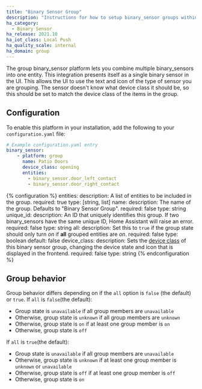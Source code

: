 ```yaml
---
title: "Binary Sensor Group"
description: "Instructions for how to setup binary_sensor groups within Home Assistant."
ha_category:
  - Binary Sensor
ha_release: 2021.10
ha_iot_class: Local Push
ha_quality_scale: internal
ha_domain: group
---
```


The group binary_sensor platform lets you combine multiple binary_sensors into one entity. This integration presents itself as a single binary sensor in the UI. This allows the UI to use the text and icon of the type of sensor you are grouping. The sensor doesn't know what device class it should be, so this should be set to match the device class of the items in the group.

## Configuration
To enable this platform in your installation, add the following to your `configuration.yaml` file:

```yaml
# Example configuration.yaml entry
binary_sensor:
    - platform: group
      name: Patio Doors
      device_class: opening
      entities:
        - binary_sensor.door_left_contact
        - binary_sensor.door_right_contact
```

{% configuration %}
entities:
  description: A list of entities to be included in the group.
  required: true
  type: [string, list]
name:
  description: The name of the group. Defaults to "Binary Sensor Group".
  required: false
  type: string
unique_id:
  description: An ID that uniquely identifies this group. If two binary_sensors have the same unique ID, Home Assistant will raise an error.
  required: false
  type: string
all:
  description: Set this to `true` if the group state should only turn *on* if **all** grouped entities are *on*.
  required: false
  type: boolean
  default: false
device_class:
  description: Sets the [device class](/integrations/binary_sensor/) of this binary sensor group, changing the device state and icon that is displayed in the frontend.
  required: false
  type: string
{% endconfiguration %}

## Group behavior

Group behavior differs depending on if the `all` option is `false` (the default) or `true`.
If `all` is `false`(the default):
- Group state is `unavailable` if all group members are `unavailable`
- Otherwise, group state is `unknown` if all group members are `unknown`
- Otherwise, group state is `on` if at least one group member is `on`
- Otherwise, group state is `off`

If `all` is `true`(the default):
- Group state is `unavailable` if all group members are `unavailable`
- Otherwise, group state is `unknown` if at least one group member is `unknown` or `unavailable`
- Otherwise, group state is `off` if at least one group member is `off`
- Otherwise, group state is `on`
